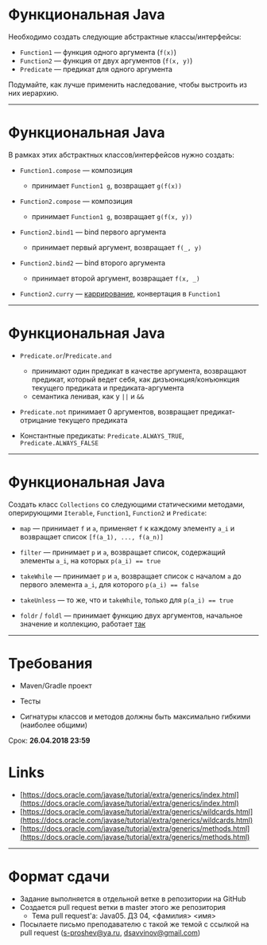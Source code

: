 # Функциональная Java

Необходимо создать следующие абстрактные классы/интерфейсы:

* `Function1` — функция одного аргумента (`f(x)`)
* `Function2` — функция от двух аргументов (`f(x, y)`)
* `Predicate` — предикат для одного аргумента

Подумайте, как лучше применить наследование, чтобы выстроить из них иерархию.

---

# Функциональная Java

В рамках этиx абстрактных классов/интерфейсов нужно создать:

* `Function1.compose` — композиция
    * принимает `Function1 g`, возвращает `g(f(x))`
    
* `Function2.compose` — композиция
    * принимает `Function1 g`, возвращает `g(f(x, y))`
    
* `Function2.bind1` — bind первого аргумента
    * принимает первый аргумент, возвращает `f(_, y)`
    
* `Function2.bind2` — bind второго аргумента
    * принимает второй аргумент, возвращает `f(x, _)`
    
* `Function2.curry` — [каррирование](https://ru.wikipedia.org/wiki/%D0%9A%D0%B0%D1%80%D1%80%D0%B8%D1%80%D0%BE%D0%B2%D0%B0%D0%BD%D0%B8%D0%B5), конвертация в `Function1`

---

# Функциональная Java

* `Predicate.or`/`Predicate.and`   
    * принимают один предикат в качестве аргумента, возвращают предикат, который ведет себя, как дизъюнкция/конъюнкция текущего предиката и предиката-аргумента
    * семантика ленивая, как у `||` и `&&`
    
* `Predicate.not` принимает 0 аргументов, возвращает предикат-отрицание текущего предиката

* Константные предикаты: `Predicate.ALWAYS_TRUE`, `Predicate.ALWAYS_FALSE`
  
---

# Функциональная Java

Cоздать класс `Collections` со следующими статическими методами, оперирующими `Iterable`, `Function1`, `Function2` и `Predicate`:

* `map` — принимает `f` и `a`, применяет `f` к каждому элементу `a_i` и возвращает список `[f(a_1), ..., f(a_n)]`

* `filter` — принимает `p` и `a`, возвращает список, содержащий элементы `a_i`, на которых `p(a_i) == true`

* `takeWhile` — принимает `p` и `a`, возвращает список с началом `a` до первого элемента `a_i`, для которого `p(a_i) == false`
 
* `takeUnless` — то же, что и `takeWhile`, только для `p(a_i) == true`

* `foldr` / `foldl` — принимает функцию двух аргументов, начальное значение и коллекцию, работает [так](https://ru.wikipedia.org/wiki/%D0%A1%D0%B2%D1%91%D1%80%D1%82%D0%BA%D0%B0_%D1%81%D0%BF%D0%B8%D1%81%D0%BA%D0%B0)
  
---

# Требования

* Maven/Gradle проект

* Тесты

* Сигнатуры классов и методов должны быть максимально гибкими (наиболее общими)

Срок: <b>26.04.2018 23:59</b>

# Links

* [https://docs.oracle.com/javase/tutorial/extra/generics/index.html](https://docs.oracle.com/javase/tutorial/extra/generics/index.html)
* [https://docs.oracle.com/javase/tutorial/extra/generics/wildcards.html](https://docs.oracle.com/javase/tutorial/extra/generics/wildcards.html)
* [https://docs.oracle.com/javase/tutorial/extra/generics/methods.html](https://docs.oracle.com/javase/tutorial/extra/generics/methods.html)

---

# Формат сдачи

* Задание выполняется в отдельной ветке в репозитории на GitHub
* Создается pull request ветки в master этого же репозитория
    * Тема pull request'а: Java05. ДЗ 04, &lt;фамилия&gt; &lt;имя&gt;
* Посылаете письмо преподавателю с такой же темой с ссылкой на pull request (s-proshev@ya.ru, dsavvinov@gmail.com)
